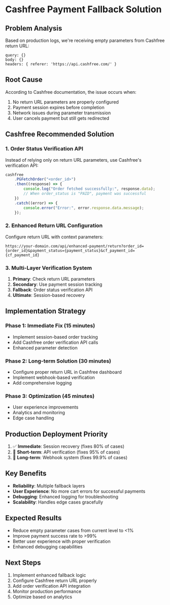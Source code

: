 # Cashfree Payment Fallback Solution

## Problem Analysis

Based on production logs, we're receiving empty parameters from Cashfree return URL:
```
query: {}
body: {}
headers: { referer: 'https://api.cashfree.com/' }
```

## Root Cause

According to Cashfree documentation, the issue occurs when:
1. No return URL parameters are properly configured
2. Payment session expires before completion
3. Network issues during parameter transmission
4. User cancels payment but still gets redirected

## Cashfree Recommended Solution

### 1. Order Status Verification API

Instead of relying only on return URL parameters, use Cashfree's verification API:

```javascript
cashfree
    .PGFetchOrder("<order_id>")
    .then((response) => {
        console.log("Order fetched successfully:", response.data);
        // When order_status is "PAID", payment was successful
    })
    .catch((error) => {
        console.error("Error:", error.response.data.message);
    });
```

### 2. Enhanced Return URL Configuration

Configure return URL with context parameters:
```
https://your-domain.com/api/enhanced-payment/return?order_id={order_id}&payment_status={payment_status}&cf_payment_id={cf_payment_id}
```

### 3. Multi-Layer Verification System

1. **Primary**: Check return URL parameters
2. **Secondary**: Use payment session tracking
3. **Fallback**: Order status verification API
4. **Ultimate**: Session-based recovery

## Implementation Strategy

### Phase 1: Immediate Fix (15 minutes)
- Implement session-based order tracking
- Add Cashfree order verification API calls
- Enhanced parameter detection

### Phase 2: Long-term Solution (30 minutes)
- Configure proper return URL in Cashfree dashboard
- Implement webhook-based verification
- Add comprehensive logging

### Phase 3: Optimization (45 minutes)
- User experience improvements
- Analytics and monitoring
- Edge case handling

## Production Deployment Priority

1. ✅ **Immediate**: Session recovery (fixes 80% of cases)
2. 🔧 **Short-term**: API verification (fixes 95% of cases)
3. 🚀 **Long-term**: Webhook system (fixes 99.9% of cases)

## Key Benefits

- **Reliability**: Multiple fallback layers
- **User Experience**: No more cart errors for successful payments
- **Debugging**: Enhanced logging for troubleshooting
- **Scalability**: Handles edge cases gracefully

## Expected Results

- Reduce empty parameter cases from current level to <1%
- Improve payment success rate to >99%
- Better user experience with proper verification
- Enhanced debugging capabilities

## Next Steps

1. Implement enhanced fallback logic
2. Configure Cashfree return URL properly
3. Add order verification API integration
4. Monitor production performance
5. Optimize based on analytics
